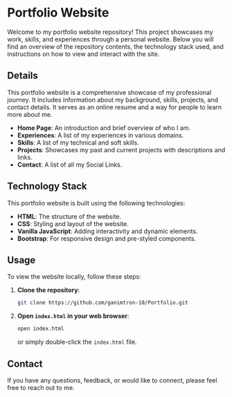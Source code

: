 # Portfolio Website

Welcome to my portfolio website repository! This project showcases my work, skills, and experiences through a personal website. Below you will find an overview of the repository contents, the technology stack used, and instructions on how to view and interact with the site.

## Details

This portfolio website is a comprehensive showcase of my professional journey. It includes information about my background, skills, projects, and contact details. It serves as an online resume and a way for people to learn more about me.

- **Home Page**: An introduction and brief overview of who I am.
- **Experiences**: A list of my experiences in various domains.
- **Skills**: A list of my technical and soft skills.
- **Projects**: Showcases my past and current projects with descriptions and links.
- **Contact**: A list of all my Social Links.

## Technology Stack

This portfolio website is built using the following technologies:

- **HTML**: The structure of the website.
- **CSS**: Styling and layout of the website.
- **Vanilla JavaScript**: Adding interactivity and dynamic elements.
- **Bootstrap**: For responsive design and pre-styled components.

## Usage

To view the website locally, follow these steps:

1. **Clone the repository**:
   ```bash
   git clone https://github.com/ganimtron-10/Portfolio.git
   ```
2. **Open `index.html` in your web browser**:
   ```bash
   open index.html
   ```
   or simply double-click the `index.html` file.

## Contact

If you have any questions, feedback, or would like to connect, please feel free to reach out to me.

